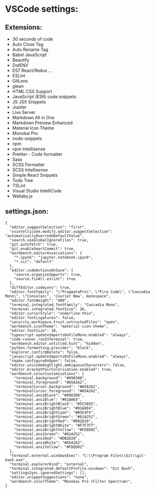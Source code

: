 # VSCode settings:

## Extensions:
- 30 seconds of code
- Auto Close Tag
- Auto Rename Tag
- Babel JavaScript
- Beautify
- DotENV
- ES7 React/Redux ...
- ESLint
- GitLens
- glean
- HTML CSS Support
- JavaScript (ES6) code snippets
- JS JSX Snippets
- Jupiter
- Live Server
- Markdown All in One
- Markdown Preview Enhanced
- Material Icon Theme
- Monokai Pro
- node-snippets
- npm
- npm Intellisense
- Prettier - Code formatter
- Sass
- SCSS Formatter
- SCSS Intellisense
- Simple React Snippets
- Todo Tree
- TSLint
- Visual Studio IntelliCode
- Wallaby.js

## settings.json:

```
{
  "editor.suggestSelection": "first",
  "vsintellicode.modify.editor.suggestSelection": "automaticallyOverrodeDefaultValue",
  "search.useGlobalIgnoreFiles": true,
  "git.autofetch": true,
  "git.enableSmartCommit": true,
  "workbench.editorAssociations": {
    "*.ipynb": "jupyter.notebook.ipynb",
    "*.sii": "default"
  },
  "editor.codeActionsOnSave": {
    "source.organizeImports": true,
    "source.fixAll.eslint": true
  },
  "diffEditor.codeLens": true,
  "editor.fontFamily": "\"PragmataPro\", \"Fira Code\", \"Cascadia Mono\", \"Consolas\", 'Courier New', monospace",
  "editor.fontWeight": "400",
  "terminal.integrated.fontFamily": "Cascadia Mono",
  "terminal.integrated.fontSize": 16,
  "editor.cursorStyle": "underline-thin",
  "editor.fontLigatures": false,
  "security.workspace.trust.untrustedFiles": "open",
  "workbench.iconTheme": "material-icon-theme",
  "editor.fontSize": 18,
  "typescript.updateImportsOnFileMove.enabled": "always",
  "code-runner.runInTerminal": true,
  "workbench.editor.untitled.hint": "hidden",
  "python.formatting.provider": "black",
  "explorer.confirmDelete": false,
  "javascript.updateImportsOnFileMove.enabled": "always",
  "cmake.configureOnOpen": false,
  "editor.unicodeHighlight.ambiguousCharacters": false,
  "editor.bracketPairColorization.enabled": true,
  "workbench.colorCustomizations": {
    "terminal.background": "#090300",
    "terminal.foreground": "#A5A2A2",
    "terminalCursor.background": "#A5A2A2",
    "terminalCursor.foreground": "#A5A2A2",
    "terminal.ansiBlack": "#090300",
    "terminal.ansiBlue": "#01A0E4",
    "terminal.ansiBrightBlack": "#5C5855",
    "terminal.ansiBrightBlue": "#01A0E4",
    "terminal.ansiBrightCyan": "#B5E4F4",
    "terminal.ansiBrightGreen": "#01A252",
    "terminal.ansiBrightRed": "#DB2D20",
    "terminal.ansiBrightWhite": "#F7F7F7",
    "terminal.ansiBrightYellow": "#FDED02",
    "terminal.ansiGreen": "#01A252",
    "terminal.ansiRed": "#DB2D20",
    "terminal.ansiWhite": "#A5A2A2",
    "terminal.ansiYellow": "#FDED02"
  },
  "terminal.external.windowsExec": "C:\\Program Files\\Git\\git-bash.exe",
  "terminal.explorerKind": "external",
  "terminal.integrated.defaultProfile.windows": "Git Bash",
  "settingsSync.ignoredSettings": [],
  "editor.snippetSuggestions": "none",
  "workbench.colorTheme": "Monokai Pro (Filter Spectrum)",
}
```
